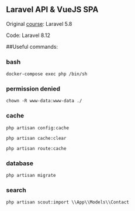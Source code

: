 ## Laravel API & VueJS SPA

Original [course](https://www.udemy.com/course/laravel-api-development-vue-js-spa-from-scratch
): Laravel 5.8

Code: Laravel 8.12

##Useful commands:

### bash
`docker-compose exec php /bin/sh`

### permission denied
`chown -R www-data:www-data ./`

### cache
`php artisan config:cache`

`php artisan cache:clear`

`php artisan route:cache`

### database
`php artisan migrate`

### search
`php artisan scout:import \\App\\Models\\Contact`
